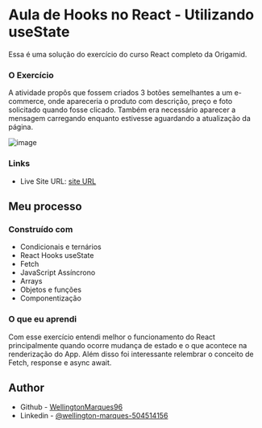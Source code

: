 # Aula de Hooks no React - Utilizando useState

Essa é uma solução do exercício do curso React completo da Origamid.

### O Exercício

A atividade propôs que fossem criados 3 botões semelhantes a um e-commerce, onde apareceria o produto com descrição, preço e foto solicitado quando fosse clicado. Também era necessário aparecer a mensagem carregando enquanto estivesse aguardando a atualização da página.

![image](./src/assets/useState.png)

### Links

- Live Site URL: [site URL]()

## Meu processo

### Construído com

- Condicionais e ternários
- React Hooks useState
- Fetch
- JavaScript Assíncrono
- Arrays
- Objetos e funções
- Componentização

### O que eu aprendi

Com esse exercício entendi melhor o funcionamento do React principalmente quando ocorre mudança de estado e o que acontece na renderização do App. Além disso foi interessante relembrar o conceito de Fetch, response e async await.
## Author

- Github - [WellingtonMarques96](https://github.com/WellingtonMarques96)
- Linkedin - [@wellington-marques-504514156](https://www.linkedin.com/in/wellington-marques-504514156/)
